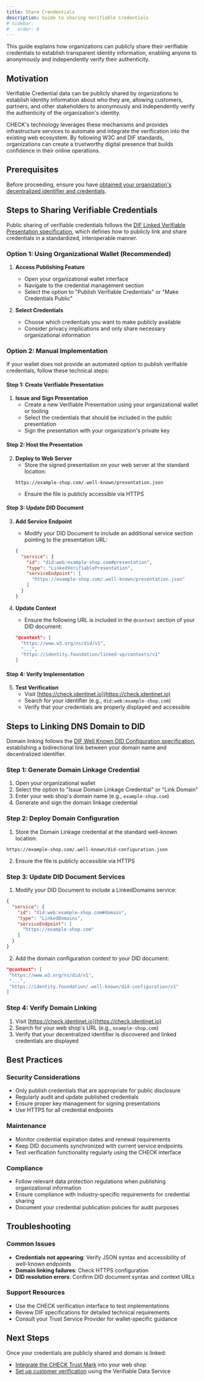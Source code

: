 ```yaml
---
title: Share Crendentials
description: Guide to sharing Verifiable Credentials
# sidebar:
#   order: 0
---
```


This guide explains how organizations can publicly share their verifiable
credentials to establish transparent identity information, enabling anyone to
anonymously and independently verify their authenticity.

## Motivation

Verifiable Credential data can be publicly shared by organizations to establish
identity information about who they are, allowing customers, partners, and other
stakeholders to anonymously and independently verify the authenticity of the
organization's identity.

CHECK's technology leverages these mechanisms and provides infrastructure
services to automate and integrate the verification into the existing web
ecosystem. By following W3C and DIF standards, organizations can create a
trustworthy digital presence that builds confidence in their online operations.

## Prerequisites

Before proceeding, ensure you have
[obtained your organization's decentralized identifier and credentials](/guides/id).

## Steps to Sharing Verifiable Credentials

Public sharing of verifiable credentials follows the
[DIF Linked Verifiable Presentation specification](https://identity.foundation/linked-vp/),
which defines how to publicly link and share credentials in a standardized,
interoperable manner.

### Option 1: Using Organizational Wallet (Recommended)

1. **Access Publishing Feature**
   - Open your organizational wallet interface
   - Navigate to the credential management section
   - Select the option to "Publish Verifiable Credentials" or "Make Credentials
     Public"

2. **Select Credentials**
   - Choose which credentials you want to make publicly available
   - Consider privacy implications and only share necessary organizational
     information

### Option 2: Manual Implementation

If your wallet does not provide an automated option to publish verifiable
credentials, follow these technical steps:

#### Step 1: Create Verifiable Presentation

1. **Issue and Sign Presentation**
   - Create a new Verifiable Presentation using your organizational wallet or
     tooling
   - Select the credentials that should be included in the public presentation
   - Sign the presentation with your organization's private key

#### Step 2: Host the Presentation

2. **Deploy to Web Server**
   - Store the signed presentation on your web server at the standard location:
   ```
   https://example-shop.com/.well-known/presentation.json
   ```
   - Ensure the file is publicly accessible via HTTPS

#### Step 3: Update DID Document

3. **Add Service Endpoint**
   - Modify your DID Document to include an additional service section pointing
     to the presentation URL:
   ```json
   {
     "service": {
       "id": "did:web:example-shop.com#presentation",
       "type": "LinkedVerifiablePresentation",
       "serviceEndpoint": [
         "https://example-shop.com/.well-known/presentation.json"
       ]
     }
   }
   ```

4. **Update Context**
   - Ensure the following URL is included in the `@context` section of your DID
     document:
   ```json
   "@context": [
     "https://www.w3.org/ns/did/v1",
     "...",
     "https://identity.foundation/linked-vp/contexts/v1"
   ]
   ```

#### Step 4: Verify Implementation

5. **Test Verification**
   - Visit [https://check.identinet.io](https://check.identinet.io)
   - Search for your identifier (e.g., `did:web:example-shop.com`)
   - Verify that your credentials are properly displayed and accessible

## Steps to Linking DNS Domain to DID

Domain linking follows the
[DIF Well Known DID Configuration specification](https://identity.foundation/.well-known/resources/did-configuration/),
establishing a bidirectional link between your domain name and decentralized
identifier.

### Step 1: Generate Domain Linkage Credential

1. Open your organizational wallet
2. Select the option to "Issue Domain Linkage Credential" or "Link Domain"
3. Enter your web shop's domain name (e.g., `example-shop.com`)
4. Generate and sign the domain linkage credential

### Step 2: Deploy Domain Configuration

1. Store the Domain Linkage credential at the standard well-known location:

```
https://example-shop.com/.well-known/did-configuration.json
```

2. Ensure the file is publicly accessible via HTTPS

### Step 3: Update DID Document Services

1. Modify your DID Document to include a LinkedDomains service:

```json
{
  "service": {
    "id": "did:web:example-shop.com#domain",
    "type": "LinkedDomains",
    "serviceEndpoint": [
      "https://example-shop.com"
    ]
  }
}
```

2. Add the domain configuration context to your DID document:

```json
"@context": [
 "https://www.w3.org/ns/did/v1",
 "...",
 "https://identity.foundation/.well-known/did-configuration/v1"
]
```

### Step 4: Verify Domain Linking

1. Visit [https://check.identinet.io](https://check.identinet.io)
2. Search for your web shop's URL (e.g., `example-shop.com`)
3. Verify that your decentralized identifier is discovered and linked
   credentials are displayed

## Best Practices

### Security Considerations

- Only publish credentials that are appropriate for public disclosure
- Regularly audit and update published credentials
- Ensure proper key management for signing presentations
- Use HTTPS for all credential endpoints

### Maintenance

- Monitor credential expiration dates and renewal requirements
- Keep DID documents synchronized with current service endpoints
- Test verification functionality regularly using the CHECK interface

### Compliance

- Follow relevant data protection regulations when publishing organizational
  information
- Ensure compliance with industry-specific requirements for credential sharing
- Document your credential publication policies for audit purposes

## Troubleshooting

### Common Issues

- **Credentials not appearing**: Verify JSON syntax and accessibility of
  well-known endpoints
- **Domain linking failures**: Check HTTPS configuration
- **DID resolution errors**: Confirm DID document syntax and context URLs

### Support Resources

- Use the CHECK verification interface to test implementations
- Review DIF specifications for detailed technical requirements
- Consult your Trust Service Provider for wallet-specific guidance

## Next Steps

Once your credentials are publicly shared and domain is linked:

- [Integrate the CHECK Trust Mark](/guides/trustmark) into your web shop
- [Set up customer verification](/guides/verification) using the Verifiable Data
  Service
